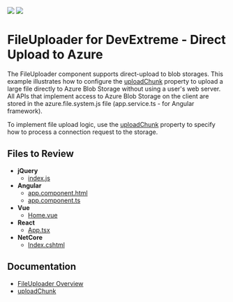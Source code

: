 <!-- default badges list -->
![](https://img.shields.io/endpoint?url=https://codecentral.devexpress.com/api/v1/VersionRange/800447205/23.1.3%2B)
[![](https://img.shields.io/badge/📖_How_to_use_DevExpress_Examples-e9f6fc?style=flat-square)](https://docs.devexpress.com/GeneralInformation/403183)
<!-- default badges end -->
# FileUploader for DevExtreme - Direct Upload to Azure

The FileUploader component supports direct-upload to blob storages. This example illustrates how to configure the [uploadChunk](https://js.devexpress.com/Documentation/ApiReference/UI_Components/dxFileUploader/Configuration/#uploadChunk) property to upload a large file directly to Azure Blob Storage without using a user's web server. All APIs that implement access to Azure Blob Storage on the client are stored in the azure.file.system.js file (app.service.ts - for Angular framework).

To implement file upload logic, use the [uploadChunk](https://js.devexpress.com/Documentation/ApiReference/UI_Components/dxFileUploader/Configuration/#uploadChunk) property to specify how to process a connection request to the storage.

## Files to Review

- **jQuery**
    - [index.js](jQuery/src/index.js)
- **Angular**
    - [app.component.html](Angular/src/app/app.component.html)
    - [app.component.ts](Angular/src/app/app.component.ts)
- **Vue**
    - [Home.vue](Vue/src/components/HomeContent.vue)
- **React**
    - [App.tsx](React/src/App.tsx)
- **NetCore**    
    - [Index.cshtml](ASP.NET%20Core/Views/Home/Index.cshtml)

## Documentation

- [FileUploader Overview](https://js.devexpress.com/Angular/Documentation/Guide/UI_Components/FileUploader/Overview/)
- [uploadChunk](https://js.devexpress.com/Documentation/ApiReference/UI_Components/dxFileUploader/Configuration/#uploadChunk)
